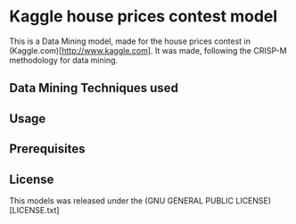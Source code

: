 # Kaggle house prices contest model

This is a Data Mining model, made for the house prices contest in (Kaggle.com)[http://www.kaggle.com]. It was made, following the CRISP-M methodology for data mining. 

## Data Mining Techniques used



## Usage

## Prerequisites

## License

This models was released under the (GNU GENERAL PUBLIC LICENSE)[LICENSE.txt]
